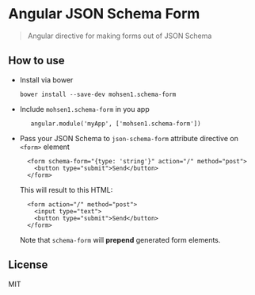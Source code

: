 # Angular JSON Schema Form

> Angular directive for making forms out of JSON Schema

## How to use

* Install via bower
  ```
  bower install --save-dev mohsen1.schema-form
  ```
* Include `mohsen1.schema-form` in you app
  ```
     angular.module('myApp', ['mohsen1.schema-form'])
  ```
* Pass your JSON Schema to `json-schema-form` attribute directive on `<form>` element

  ```
    <form schema-form="{type: 'string'}" action="/" method="post">
      <button type="submit">Send</button>
    </form>
  ```
  This will result to this HTML:
  ```
    <form action="/" method="post">
      <input type="text">
      <button type="submit">Send</button>
    </form>
  ```
  
  Note that `schema-form` will **prepend** generated form elements.
## License
MIT
